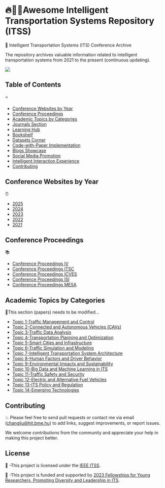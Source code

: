 # :fire:👋🚙Awesome Intelligent Transportation Systems Repository (ITSS)

 :raising_hand: Intelligent Transportation Systems (ITS) Conference Archive 
 
 The repository archives valuable information related to intelligent transportation systems from 2021 to the present (continuous updating).

![](https://media.giphy.com/media/VfL5ZU3Wh2iZgYgGrJ/giphy.gif)

 ## Table of Contents 
⭐
- [Conference Websites by Year](#conference-websites-by-year)
- [Conference Proceedings](#conference-proceedings)
- [Academic Topics by Categories ](#academic-topics-by-categories)
- [Journals Section](#Journals-Section)
- [Learning Hub](#Learning-Hub)
- [Bookshelf](#Bookshelf)
- [Datasets Corner](#Datasets-Corner)
- [Code-with-Paper Implementation](#Code-with-Paper-Implementation)
- [Blogs Showcase](#Blogs-Showcase)
- [Social Media Promotion](#Social-Media-Promotion)
- [Intelligent Interaction Experience](#Intelligent-Interaction-Experience)
- [Contributing](#contributing)

## Conference Websites by Year 
⏰
- [2025](conference-2025/)
- [2024](conference-2024/)
- [2023](conference-2023/)
- [2022](conference-2022/)
- [2021](conference-2021/)


##  Conference Proceedings 
📚
- [Conference Proceedings IV](proceedings/IV)
- [Conference Proceedings ITSC](proceedings/ITSC)
- [Conference Proceedings ICVES](proceedings/ICVES)
- [Conference Proceedings ISI](proceedings/ISI)
- [Conference Proceedings MESA](proceedings/MESA)


## Academic Topics by Categories 
🚀This section (papers) needs to be modified...
- [Topic 1-Traffic Management and Control](papers/paper1.pdf)
- [Topic 2-Connected and Autonomous Vehicles (CAVs)](papers/paper2.pdf)
- [Topic 3-Traffic Data Analysis](papers/paper3.pdf)
- [Topic 4-Transportation Planning and Optimization](papers/paper4.pdf)
- [Topic 5-Smart Cities and Infrastructure](papers/paper5.pdf)
- [Topic 6-Traffic Simulation and Modeling](papers/paper6.pdf)
- [Topic 7-Intelligent Transportation System Architecture](papers/paper7.pdf)
- [Topic 8-Human Factors and Driver Behavior](papers/paper8.pdf)
- [Topic 9-Environmental Impacts and Sustainability](papers/paper9.pdf)
- [Topic 10-Big Data and Machine Learning in ITS](papers/paper10.pdf)
- [Topic 11-Traffic Safety and Security](papers/paper11.pdf)
- [Topic 12-Electric and Alternative Fuel Vehicles](papers/paper12.pdf)
- [Topic 13-ITS Policy and Regulation](papers/paper13.pdf)
- [Topic 14-Emerging Technologies](papers/paper14.pdf)



## Contributing 
💥
Please feel free to send pull requests or contact me via email (changliu@hit.bme.hu) to add links, suggest improvements, or report issues.

We welcome contributions from the community and appreciate your help in making this project better.


## License 
🌱
-This project is licensed under the [IEEE ITSS](https://ieee-itss.org/).


🌱
-This project is funded and supported by [2023 Fellowships for Young Researchers, Promoting Diversity and Leadership in ITS](https://ieee-itss.org/2023-fellowships-for-young-researchers-promoting-diversity-and-leadership-in-its/).





